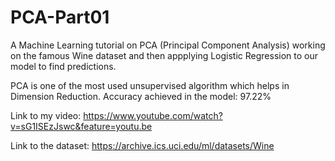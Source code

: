 # PCA-Part01

A Machine Learning tutorial on PCA (Principal Component Analysis) working on the famous Wine dataset and then appplying Logistic Regression to our model to find predictions. 

PCA is one of the most used unsupervised algorithm which helps in Dimension Reduction.
Accuracy achieved in the model: 97.22%

Link to my video: https://www.youtube.com/watch?v=sG1ISEzJswc&feature=youtu.be

Link to the dataset: https://archive.ics.uci.edu/ml/datasets/Wine
